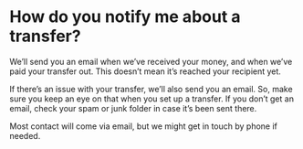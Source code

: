 # How do you notify me about a transfer?

We’ll send you an email when we’ve received your money, and when we’ve paid your transfer out. This doesn’t mean it’s reached your recipient yet.

If there’s an issue with your transfer, we’ll also send you an email. So, make sure you keep an eye on that when you set up a transfer. If you don’t get an email, check your spam or junk folder in case it’s been sent there.

Most contact will come via email, but we might get in touch by phone if needed.